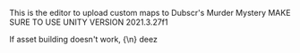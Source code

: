 This is the editor to upload custom maps to Dubscr's Murder Mystery
MAKE SURE TO USE UNITY VERSION 2021.3.27f1

If asset building doesn't work, {\n}
deez
